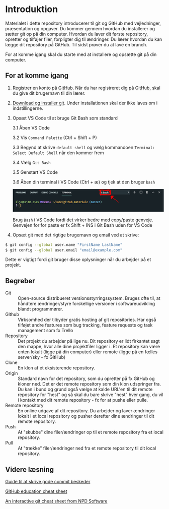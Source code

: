 # Introduktion
Materialet i dette repository introducerer til git og GitHub med vejledninger, præsentation og opgaver. Du kommer gennem hvordan du installerer og sætter git op på din computer. Hvordan du laver dit første repository, opretter og tilføjer filer, forpligter dig til ændringer. Du lærer hvordan du kan lægge dit repository på GitHub. Til sidst prøver du at lave en branch.

For at komme igang skal du starte med at installere og opsætte git på din computer.

## For at komme igang

1. Registrer en konto på [GitHub](www.github.com). Når du har registreret dig på GitHub, skal du give dit brugernavn til din lærer. 
2. [Download og installer git](https://git-scm.com/). Under installationen skal der ikke laves om i indstillingerne.
3. Opsæt VS Code til at bruge Git Bash som standard

    3.1 Åben VS Code

    3.2 Vis `Command Palette` (Ctrl + Shift + P)

    3.3 Begynd at skrive `default shell` og vælg kommandoen `Terminal: Select Default Shell` når den kommer frem

    3.4 Vælg `Git Bash`

    3.5 Genstart VS Code

    3.6 Åben din terminal i VS Code (Ctrl + æ) og tjek at den bruger `bash` 
        
    ![Der skal stå bash i øverste højre hjørne i terminalen](./assets/bash-check.png)

    Brug `Bash` i VS Code fordi det virker bedre med copy/paste genveje. Genvejen for for paste er fx Shift + INS i Git Bash uden for VS Code

4. Opsæt git med det rigtige brugernavn og email ved at skrive:
``` bash
$ git config --global user.name "FirstName LastName"
$ git config --global user.email "email@example.com"
```
Dette er vigtigt fordi git bruger disse oplysninger når du arbejder på et projekt.

## Begreber

<dl>
  <dt>Git</dt>
  <dd>Open-source distribueret versionsstyrringssystem. Bruges ofte til, at håndtere ændringer/styre forskellige versioner i softwareudvikling blandt programmører. </dd>
  <dt>Github</dt>
  <dd>Virksomhed der tilbyder gratis hosting af git repositories. Har også tilføjet andre features som bug tracking, feature requests og task management som fx Trello</dd>
  <dt>Repository</dt>
  <dd>Det projekt du arbejder på lige nu. Dit repository er lidt firkantet sagt den mappe, hvor alle dine projektfiler ligger i. Et repository kan være enten lokalt (ligge på din computer) eller remote (ligge på en fælles server/sky - fx GitHub)</dd>
  <dt>Clone</dt>
  <dd>En klon af et eksisterende repository. </dd>
  <dt>Origin</dt>
  <dd>Standard navn for det repository, som du opretter på fx GitHub og kloner ned. Det er det remote repository som din klon udspringer fra. Du kan i bund og grund også vælge at kalde URL'en til dit remote repository for "hest" og så skal du bare skrive "hest" hver gang, du vil i kontakt med dit remote repository - fx for at pushe eller pulle.</dd>
  <dt>Remote repository</dt>
  <dd>En online udgave af dit repository. Du arbejder og laver ændringer lokalt i et local repository og pusher derefter dine ændringer til dit remote repository.</dd>
    <dt>Push</dt>
    <dd>At "skubbe" dine filer/ændringer op til et remote repository fra et local repository.</dd>
    <dt>Pull</dt>
    <dd>At "trække" filer/ændringer ned fra et remote repository til dit local repository.</dd>
</dl>


## Videre læsning

[Guide til at skrive gode commit beskeder](https://chris.beams.io/posts/git-commit/)

[GitHub education cheat sheet](https://education.github.com/git-cheat-sheet-education.pdf)

[An interactive git cheat sheet from NPD Software](https://ndpsoftware.com/git-cheatsheet.html)
